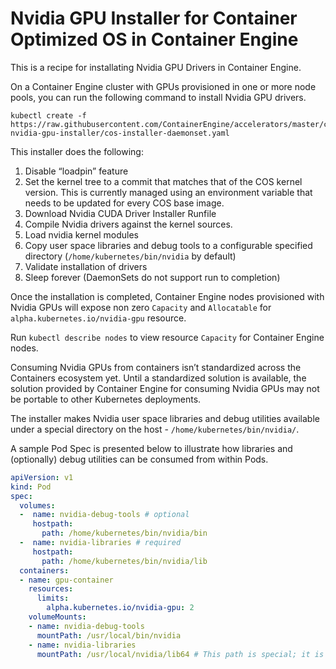 # Nvidia GPU Installer for Container Optimized OS in Container Engine

This is a recipe for installating Nvidia GPU Drivers in Container Engine.

On a Container Engine cluster with GPUs provisioned in one or more node pools, you can run the following command to install Nvidia GPU drivers.

```shell
kubectl create -f https://raw.githubusercontent.com/ContainerEngine/accelerators/master/cos-nvidia-gpu-installer/cos-installer-daemonset.yaml
```

This installer does the following:

1. Disable “loadpin” feature
2. Set the kernel tree to a commit that matches that of the COS kernel version. This is currently managed using an environment variable that needs to be updated for every COS base image.
3. Download Nvidia CUDA Driver Installer Runfile
4. Compile Nvidia drivers against the kernel sources.
5. Load nvidia kernel modules
6. Copy user space libraries and debug tools to a configurable specified directory (`/home/kubernetes/bin/nvidia` by default)
7. Validate installation of drivers
8. Sleep forever (DaemonSets do not support run to completion)

Once the installation is completed, Container Engine nodes provisioned with Nvidia GPUs will expose non zero `Capacity` and `Allocatable` for `alpha.kubernetes.io/nvidia-gpu` resource.

Run `kubectl describe nodes` to view resource `Capacity` for Container Engine nodes.

Consuming Nvidia GPUs from containers isn’t standardized across the Containers ecosystem yet.
Until a standardized solution is available, the solution provided by Container Engine for consuming Nvidia GPUs may not be portable to other Kubernetes deployments.

The installer makes Nvidia user space libraries and debug utilities available under a special directory on the host - `/home/kubernetes/bin/nvidia/`.

A sample Pod Spec is presented below to illustrate how libraries and (optionally) debug utilities can be consumed from within Pods.

```yaml
apiVersion: v1
kind: Pod
spec:
  volumes:
  -  name: nvidia-debug-tools # optional
     hostpath:
       path: /home/kubernetes/bin/nvidia/bin
  -  name: nvidia-libraries # required
     hostpath:
       path: /home/kubernetes/bin/nvidia/lib
  containers:
  - name: gpu-container
    resources:
      limits:
        alpha.kubernetes.io/nvidia-gpu: 2
    volumeMounts:
    - name: nvidia-debug-tools
      mountPath: /usr/local/bin/nvidia
    - name: nvidia-libraries
      mountPath: /usr/local/nvidia/lib64 # This path is special; it is expected to be present in `/etc/ld.so.conf` inside the container image.
```
